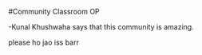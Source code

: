 #Community Classroom OP

-Kunal Khushwaha says that this community is amazing.

please ho jao iss barr

